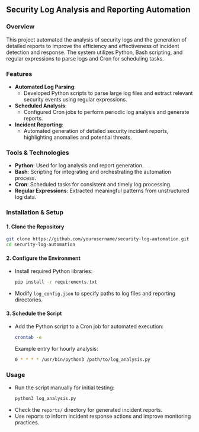 ## **Security Log Analysis and Reporting Automation**

### **Overview**
This project automated the analysis of security logs and the generation of detailed reports to improve the efficiency and effectiveness of incident detection and response. The system utilizes Python, Bash scripting, and regular expressions to parse logs and Cron for scheduling tasks.

### **Features**
- **Automated Log Parsing**:
  - Developed Python scripts to parse large log files and extract relevant security events using regular expressions.
- **Scheduled Analysis**:
  - Configured Cron jobs to perform periodic log analysis and generate reports.
- **Incident Reporting**:
  - Automated generation of detailed security incident reports, highlighting anomalies and potential threats.

### **Tools & Technologies**
- **Python**: Used for log analysis and report generation.
- **Bash**: Scripting for integrating and orchestrating the automation process.
- **Cron**: Scheduled tasks for consistent and timely log processing.
- **Regular Expressions**: Extracted meaningful patterns from unstructured log data.

### **Installation & Setup**
#### **1. Clone the Repository**
```bash
git clone https://github.com/yourusername/security-log-automation.git
cd security-log-automation
```

#### **2. Configure the Environment**
- Install required Python libraries:
  ```bash
  pip install -r requirements.txt
  ```
- Modify `log_config.json` to specify paths to log files and reporting directories.

#### **3. Schedule the Script**
- Add the Python script to a Cron job for automated execution:
  ```bash
  crontab -e
  ```
  Example entry for hourly analysis:
  ```bash
  0 * * * * /usr/bin/python3 /path/to/log_analysis.py
  ```

### **Usage**
- Run the script manually for initial testing:
  ```bash
  python3 log_analysis.py
  ```
- Check the `reports/` directory for generated incident reports.
- Use reports to inform incident response actions and improve monitoring practices.
